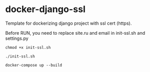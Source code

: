 # docker-django-ssl

Template for dockerizing django project with ssl cert (https).

Before RUN, you need to replace site.ru and email in init-ssl.sh and settings.py


`chmod +x init-ssl.sh`

`./init-ssl.sh`

`docker-compose up --build`